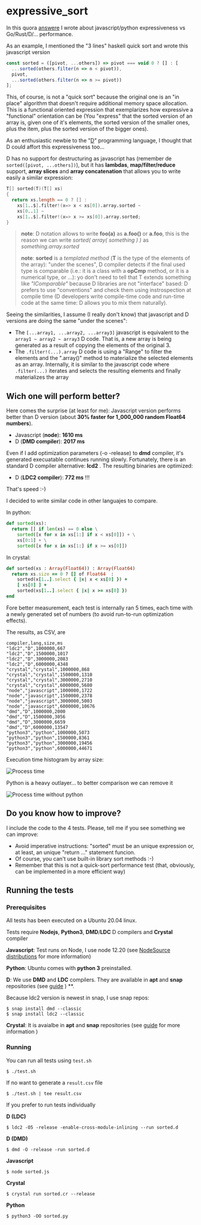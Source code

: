 # expressive_sort

In this quora [answere](https://es.quora.com/Por-qu%C3%A9-la-mayor%C3%ADa-de-los-desarrolladores-estudian-solo-lenguajes-muy-simples-como-JavaScript-y-Python-en-lugar-de-aprender-un-lenguaje-verdadero-como-C-2/answer/Antonio-Cabrera-52) I wrote about javascript/python expressiveness vs Go/Rust/D/... performance.

As an example, I mentioned the "3 lines" haskell quick sort and wrote this javascript version

```javascript
const sorted = ([pivot, ...others]) => pivot === void 0 ? [] : [
  ...sorted(others.filter(n => n < pivot)),
  pivot,
  ...sorted(others.filter(n => n >= pivot))
];
```

This, of course, is not a "quick sort" because the original one is an "in place" algorithm that doesn't require additional memory space allocation.  This is a functional oriented expression that exemplarizes how expressive a "functional" orientation can be (You "express" that the sorted version of an array is, given one of it's elements, the sorted version of the smaller ones, plus the item, plus the sorted version of the bigger ones).

As an enthusiastic newbie to the "[D](https://dlang.org)" programming language, I thought that D could affort this expressiveness too...

D has no support for destructuring as javascript has (remember de ```sorted([pivot, ...others])```), but it has **lambdas**, **map/filter/reduce** support, **array slices** and **array concatenation** that allows you to write easily a similar expression:

```d
T[] sorted(T)(T[] xs)
{
  return xs.length == 0 ? [] : 
    xs[1..$].filter!(x=> x < xs[0]).array.sorted ~ 
    xs[0..1] ~ 
    xs[1..$].filter!(x=> x >= xs[0]).array.sorted;
}

```

> **note**:  D notation allows to write **foo(a)** as **a.foo()** or **a.foo**, this is the reason we can write *sorted( array( something ) )* as *something.array.sorted*
>
> **note**: **sorted** is a *templated method* (**T** is the type of the elements of the array): "under the scenes", D compiler detects if the final used type is comparable (i.e.:  it is a class with a **opCmp** method, or it is a numerical type, or ...):  yo don't need to tell that T extends something like *"IComparable"* because D libraries are not "interface" based:  D prefers to use "conventions" and check them using instrospection at compile time (D developers write compile-time code and run-time code at the same time:  D allows you to mix them naturally).

Seeing the similarities, I assume (I really don't know) that javascript and D versions are doing the same "under the scenes":

* The ```[...array1, ...array2, ...array3]``` javascript is equivalent to the ```array1 ~ array2 ~ array3``` D code.  That is, a new array is being generated as a result of copying the elements of the original 3.
* The ```.filter!(...).array``` D code is using a "Range" to filter the elements and the ".array()" method to materialize the selected elements as an array.  Internally, it is similar to the javascript code where ```.filter(...)``` iterates and selects the resulting elements and finally materializes the array

## Wich one will perform better?

Here comes the surprise (at least for me):  Javascript version performs better than D version (about **30% faster for 1_000_000 random Float64 numbers**).

* Javascript (**node**):  **1610 ms**
* D (**DMD compiler**):  **2017 ms**

Even if I add optimization parameters (-o -release) to **dmd** compiler,  it's generated execuatable continues running slowly.  Fortunately, there is an standard D compiler alternative: **lcd2** .  The resulting binaries are optimized:

* D (**LDC2 compiler**):  **772 ms** !!!

That's speed :-)

I decided to write similar code in other languajes to compare.

In python:

```python
def sorted(xs):
  return [] if len(xs) == 0 else \
    sorted([x for x in xs[1:] if x < xs[0]]) + \
    xs[0:1] + \
    sorted([x for x in xs[1:] if x >= xs[0]])
```

In crystal:

```ruby
def sorted(xs : Array(Float64)) : Array(Float64)
  return xs.size == 0 ? [] of Float64  :
    sorted(x[1..].select { |x| x < xs[0] }) +
    [ xs[0] ] +
    sorted(xs[1..].select { |x| x >= xs[0] })
end
```

Fore better measurement, each test is internally ran 5 times, each time with a newly generated set of numbers (to avoid run-to-run optimization effects).

The results, as CSV, are

```csv
compiler,lang,size,ms
"ldc2","D",1000000,667
"ldc2","D",1500000,1017
"ldc2","D",3000000,2083
"ldc2","D",6000000,4348
"crystal","crystal",1000000,868
"crystal","crystal",1500000,1310
"crystal","crystal",3000000,2710
"crystal","crystal",6000000,5680
"node","javascript",1000000,1722
"node","javascript",1500000,2378
"node","javascript",3000000,5003
"node","javascript",6000000,10676
"dmd","D",1000000,2000
"dmd","D",1500000,3056
"dmd","D",3000000,6659
"dmd","D",6000000,13547
"python3","python",1000000,5073
"python3","python",1500000,8361
"python3","python",3000000,19456
"python3","python",6000000,44671

```

Execution time histogram by array size:

![Process time](assets/process_time_graph.png)

Python is a heavy outlayer... to better comparison we can remove it

![Process time without python](assets/process_time_graph_without_python.png)

## Do you know how to improve?

I include the code to the 4 tests.  Please, tell me if you see something we can improve:

* Avoid imperative instructions:  "sorted" must be an unique expression or, at least, an unique "return ..." statement funcion.
* Of course, you can't use built-in library sort methods :-)
* Remember that this is not a quick-sort performance test (that, obviously, can be implemented in a more efficient way)

## Running the tests

### Prerequisites

All tests has been executed on a Ubuntu 20.04 linux.

Tests require **Nodejs**, **Python3**, **DMD**/**LDC** D compilers and **Crystal** compiler

**Javascript**:  Test runs on Node, I use node 12.20 (see [NodeSource distributions](https://github.com/nodesource/distributions/blob/master/README.md) for more information)

**Python**:  Ubuntu comes with **python 3** preinstalled.

**D**:  We use **DMD** and **LDC** compilers. They are available in **apt**  and **snap** repositories (see [guide](https://dlang.org/download.html) ) **.

Because ldc2 version is newest in snap, I use snap repos:

```shell
$ snap install dmd --classic
$ snap install ldc2 --classic
```

**Crystal**: It is avaialbe in **apt** and **snap** repositories  (see [guide](https://crystal-lang.org/install/on_ubuntu/) for more information )

### Running

You can run all tests using ``test.sh``

```shell
$ ./test.sh 
```

If no want to generate a ``result.csv`` file

```shell
$ ./test.sh | tee result.csv
```

If you prefer to run tests individually

**D (LDC)**

```shell
$ ldc2 -O5 -release -enable-cross-module-inlining --run sorted.d 
```

**D (DMD)**

```shell
$ dmd -O -release -run sorted.d
```

**Javascript**

```shell
$ node sorted.js
```

**Crystal**

```shell
$ crystal run sorted.cr --release
```

**Python**

```shell
$ python3 -OO sorted.py
```

```

```
